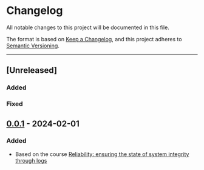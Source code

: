 # Changelog

All notable changes to this project will be documented in this file.

The format is based on [Keep a Changelog](https://keepachangelog.com/en/1.0.0/),
and this project adheres to [Semantic Versioning](https://semver.org/spec/v2.0.0.html).

---

## [Unreleased]
### Added

### Fixed



## [0.0.1] - 2024-02-01
### Added

- Based on the course [Reliability: ensuring the state of system integrity through logs](https://cursos.alura.com.br/course/confiabilidade-garantindo-estado-integridade)

[0.1.0]: https://github.com/jtonynet/observability-logs/compare/v0.0.1...v0.1.0
[0.0.1]: https://github.com/jtonynet/observability-logs/releases/tag/v0.0.1